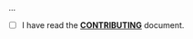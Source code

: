 <!--- Provide a general summary of your changes in the Title above -->

...

- [ ] I have read the **[CONTRIBUTING](https://github.com/bradietilley/pest-stories/blob/main/.github/CONTRIBUTING.md)** document.
